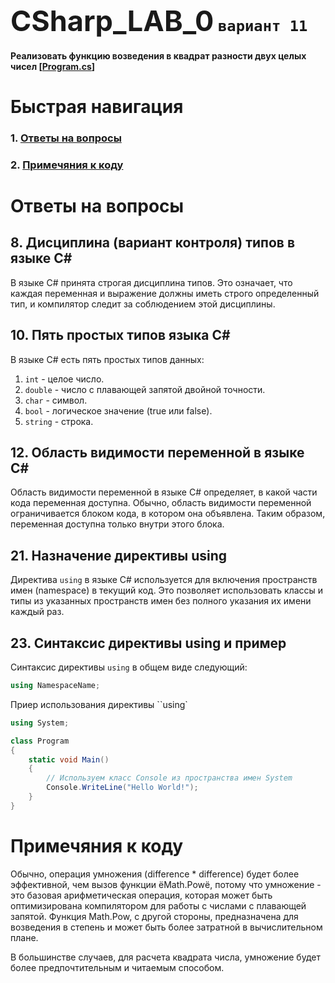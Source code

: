 # <span style="font-size:45px;">CSharp_LAB_0</span> `вариант 11`
#### Реализовать функцию возведения в квадрат разности двух целых чисел [[Program.cs](CSharp_LAB_0%2FProgram.cs)]

# Быстрая навигация
### 1. [Ответы на вопросы](#answers_to_questions)


### 2. [Примечяния к коду](#addition)

# Ответы на вопросы
<a id="answers_to_questions"></a>
## 8. Дисциплина (вариант контроля) типов в языке C#

В языке C# принята строгая дисциплина типов. Это означает, что каждая переменная и выражение должны иметь строго определенный тип, и компилятор следит за соблюдением этой дисциплины.

## 10. Пять простых типов языка C#

В языке C# есть пять простых типов данных:

1. `int` - целое число.
2. `double` - число с плавающей запятой двойной точности.
3. `char` - символ.
4. `bool` - логическое значение (true или false).
5. `string` - строка.

## 12. Область видимости переменной в языке C#

Область видимости переменной в языке C# определяет, в какой части кода переменная доступна. Обычно, область видимости переменной ограничивается блоком кода, в котором она объявлена. Таким образом, переменная доступна только внутри этого блока.

## 21. Назначение директивы using

Директива `using` в языке C# используется для включения пространств имен (namespace) в текущий код. Это позволяет использовать классы и типы из указанных пространств имен без полного указания их имени каждый раз.

## 23. Синтаксис директивы using и пример

Синтаксис директивы `using` в общем виде следующий:

```csharp
using NamespaceName;
```

Приер использования директивы ``using`
```csharp
using System;

class Program
{
    static void Main()
    {
        // Используем класс Console из пространства имен System
        Console.WriteLine("Hello World!");
    }
}
```
# Примечяния к коду
<a id="addition"></a>
Обычно, операция умножения (difference * difference) будет более эффективной, чем вызов функции ёMath.Powё, потому что умножение - это базовая арифметическая операция, которая может быть оптимизирована компилятором для работы с числами с плавающей запятой. Функция Math.Pow, с другой стороны, предназначена для возведения в степень и может быть более затратной в вычислительном плане.

В большинстве случаев, для расчета квадрата числа, умножение будет более предпочтительным и читаемым способом.